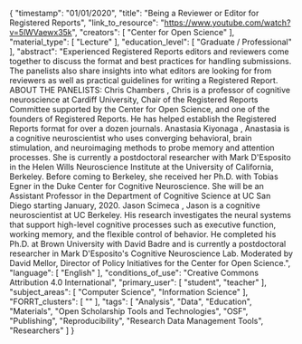{
    "timestamp": "01/01/2020",
    "title": "Being a Reviewer or Editor for Registered Reports",
    "link_to_resource": "https://www.youtube.com/watch?v=5lWVaewx35k",
    "creators": [
        "Center for Open Science"
    ],
    "material_type": [
        "Lecture"
    ],
    "education_level": [
        "Graduate / Professional"
    ],
    "abstract": "Experienced Registered Reports editors and reviewers come together to discuss the format and best practices for handling submissions. The panelists also share insights into what editors are looking for from reviewers as well as practical guidelines for writing a Registered Report. ABOUT THE PANELISTS: Chris Chambers , Chris is a professor of cognitive neuroscience at Cardiff University, Chair of the Registered Reports Committee supported by the Center for Open Science, and one of the founders of Registered Reports. He has helped establish the Registered Reports format for over a dozen journals. Anastasia Kiyonaga , Anastasia is a cognitive neuroscientist who uses converging behavioral, brain stimulation, and neuroimaging methods to probe memory and attention processes. She is currently a postdoctoral researcher with Mark D'Esposito in the Helen Wills Neuroscience Institute at the University of California, Berkeley. Before coming to Berkeley, she received her Ph.D. with Tobias Egner in the Duke Center for Cognitive Neuroscience. She will be an Assistant Professor in the Department of Cognitive Science at UC San Diego starting January, 2020. Jason Scimeca , Jason is a cognitive neuroscientist at UC Berkeley. His research investigates the neural systems that support high-level cognitive processes such as executive function, working memory, and the flexible control of behavior. He completed his Ph.D. at Brown University with David Badre and is currently a postdoctoral researcher in Mark D'Esposito's Cognitive Neuroscience Lab. Moderated by David Mellor, Director of Policy Initiatives for the Center for Open Science.",
    "language": [
        "English"
    ],
    "conditions_of_use": "Creative Commons Attribution 4.0 International",
    "primary_user": [
        "student",
        "teacher"
    ],
    "subject_areas": [
        "Computer Science",
        "Information Science"
    ],
    "FORRT_clusters": [
        ""
    ],
    "tags": [
        "Analysis",
        "Data",
        "Education",
        "Materials",
        "Open Scholarship Tools and Technologies",
        "OSF",
        "Publishing",
        "Reproducibility",
        "Research Data Management Tools",
        "Researchers"
    ]
}